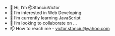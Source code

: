 - 👋 Hi, I’m @StanciuVictor
- 👀 I’m interested in Web Developing
- 🌱 I’m currently learning JavaScript
- 💞️ I’m looking to collaborate on ...
- 📫 How to reach me - victor.stanciu@yahoo.com

<!---
StanciuVictor/StanciuVictor is a ✨ special ✨ repository because its `README.md` (this file) appears on your GitHub profile.
You can click the Preview link to take a look at your changes.
--->
